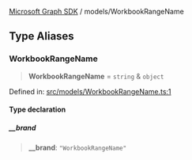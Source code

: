 [Microsoft Graph SDK](../modules.md) / models/WorkbookRangeName

## Type Aliases

### WorkbookRangeName

> **WorkbookRangeName** = `string` & `object`

Defined in: [src/models/WorkbookRangeName.ts:1](https://github.com/Future-Secure-AI/microsoft-graph/blob/6f587d043e8277194e9b2feca914ab2cba9d258d/src/models/WorkbookRangeName.ts#L1)

#### Type declaration

##### \_\_brand

> **\_\_brand**: `"WorkbookRangeName"`
